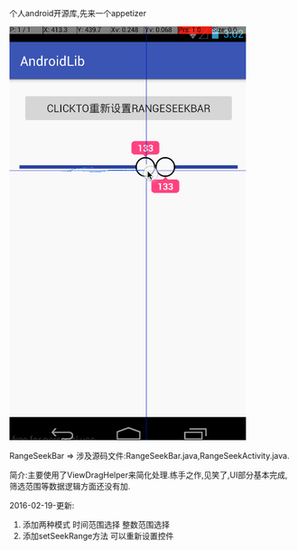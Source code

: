 个人android开源库,先来一个appetizer

<img src="https://github.com/oceancx/AndroidLib/blob/master/gif/range_seekbar.gif" >

RangeSeekBar => 涉及源码文件:RangeSeekBar.java,RangeSeekActivity.java.

简介:主要使用了ViewDragHelper来简化处理.练手之作,见笑了,UI部分基本完成,筛选范围等数据逻辑方面还没有加.

2016-02-19-更新:
1. 添加两种模式 时间范围选择 整数范围选择
2. 添加setSeekRange方法 可以重新设置控件